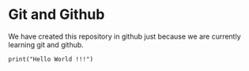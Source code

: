 # Git and Github

We have created this repository in github just because we are currently learning git and github.

```
print("Hello World !!!")
```